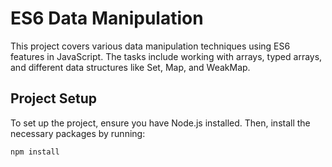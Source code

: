 # ES6 Data Manipulation

This project covers various data manipulation techniques using ES6 features in JavaScript. The tasks include working with arrays, typed arrays, and different data structures like Set, Map, and WeakMap.

## Project Setup

To set up the project, ensure you have Node.js installed. Then, install the necessary packages by running:

```sh
npm install
